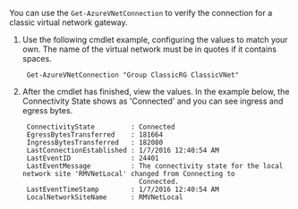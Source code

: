 You can use the `Get-AzureVNetConnection` to verify the connection for a classic virtual network gateway. 

1. Use the following cmdlet example, configuring the values to match your own. The name of the virtual network must be in quotes if it contains spaces.
   
		Get-AzureVNetConnection "Group ClassicRG ClassicVNet"
2. After the cmdlet has finished, view the values. In the example below, the Connectivity State shows as 'Connected' and you can see ingress and egress bytes.

		ConnectivityState         : Connected
		EgressBytesTransferred    : 181664
		IngressBytesTransferred   : 182080
		LastConnectionEstablished : 1/7/2016 12:40:54 AM
		LastEventID               : 24401
		LastEventMessage          : The connectivity state for the local network site 'RMVNetLocal' changed from Connecting to
		                            Connected.
		LastEventTimeStamp        : 1/7/2016 12:40:54 AM
		LocalNetworkSiteName      : RMVNetLocal
